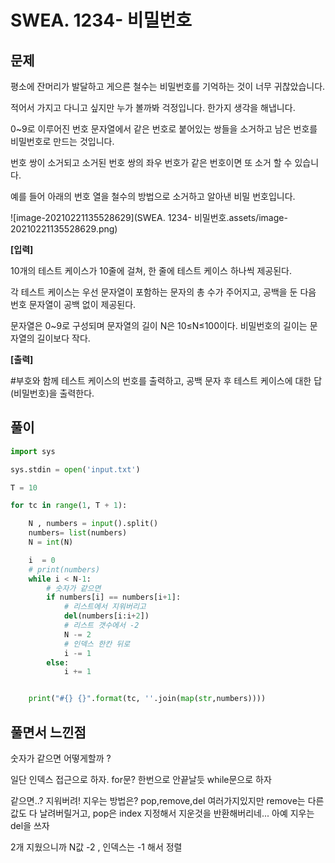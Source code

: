 # SWEA. 1234- 비밀번호

## 문제

평소에 잔머리가 발달하고 게으른 철수는 비밀번호를 기억하는 것이 너무 귀찮았습니다.

적어서 가지고 다니고 싶지만 누가 볼까봐 걱정입니다. 한가지 생각을 해냅니다.
 
0~9로 이루어진 번호 문자열에서 같은 번호로 붙어있는 쌍들을 소거하고 남은 번호를 비밀번호로 만드는 것입니다.

번호 쌍이 소거되고 소거된 번호 쌍의 좌우 번호가 같은 번호이면 또 소거 할 수 있습니다.

예를 들어 아래의 번호 열을 철수의 방법으로 소거하고 알아낸 비밀 번호입니다.

![image-20210221135528629](SWEA. 1234- 비밀번호.assets/image-20210221135528629.png)

**[입력]**

10개의 테스트 케이스가 10줄에 걸쳐, 한 줄에 테스트 케이스 하나씩 제공된다.

각 테스트 케이스는 우선 문자열이 포함하는 문자의 총 수가 주어지고, 공백을 둔 다음 번호 문자열이 공백 없이 제공된다.

문자열은 0~9로 구성되며 문자열의 길이 N은 10≤N≤100이다. 비밀번호의 길이는 문자열의 길이보다 작다.
 
**[출력]**

\#부호와 함께 테스트 케이스의 번호를 출력하고, 공백 문자 후 테스트 케이스에 대한 답(비밀번호)을 출력한다.

## 풀이

```python
import sys

sys.stdin = open('input.txt')

T = 10

for tc in range(1, T + 1):

    N , numbers = input().split()
    numbers= list(numbers)
    N = int(N)

    i  = 0
    # print(numbers)
    while i < N-1:
        # 숫자가 같으면
        if numbers[i] == numbers[i+1]:
            # 리스트에서 지워버리고
            del(numbers[i:i+2])
            # 리스트 갯수에서 -2
            N -= 2
            # 인덱스 한칸 뒤로
            i -= 1
        else:
            i += 1


    print("#{} {}".format(tc, ''.join(map(str,numbers))))

```



## 풀면서 느낀점

숫자가 같으면 어떻게할까 ?

일단 인덱스 접근으로 하자.   for문? 한번으로 안끝날듯 while문으로 하자

같으면..? 지워버려! 지우는 방법은? pop,remove,del 여러가지있지만 remove는 다른값도 다 날려버릴거고, pop은 index 지정해서 지운것을 반환해버리네... 아예 지우는 del을 쓰자 

2개 지웠으니까 N값 -2 , 인덱스는 -1 해서 정렬 